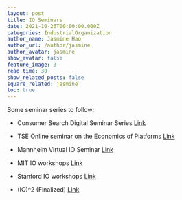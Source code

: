 ```yaml
---
layout: post
title: IO Seminars
date: 2021-10-26T00:00:00.000Z
categories: IndustrialOrganization
author_name: Jasmine Hao
author_url: /author/jasmine
author_avatar: jasmine
show_avatar: false
feature_image: 3
read_time: 30
show_related_posts: false
square_related: jasmine
toc: true
---
```


Some seminar series to follow:

- Consumer Search Digital Seminar Series [Link](https://sites.google.com/view/consumersearchseminar/)

- TSE Online seminar on the Economics of Platforms [Link](https://www.tse-fr.eu/online-seminar-economics-platforms)

- Mannheim Virtual IO Seminar [Link](https://sites.google.com/view/macci-epos-virtual-io-seminar)

- MIT IO workshops [Link](https://economics.mit.edu/events/iowork)

- Stanford IO workshops [Link](https://www.gsb.stanford.edu/faculty-research/faculty/seminars/io)

- (IO)^2 (Finalized) [Link](https://web.stanford.edu/~leinav/teaching/IOIOspring2020.pdf)
